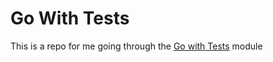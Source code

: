 # Go With Tests

This is a repo for me going through the [Go with Tests][1] module

[1]: <https://quii.gitbook.io/learn-go-with-tests/>